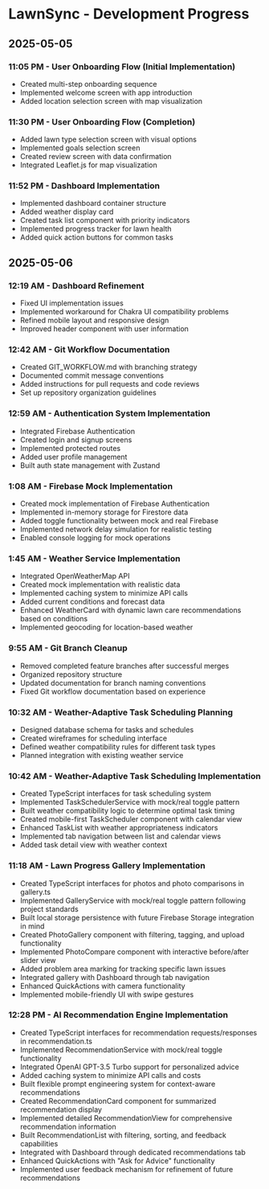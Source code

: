 # LawnSync - Development Progress

## 2025-05-05

### 11:05 PM - User Onboarding Flow (Initial Implementation)
- Created multi-step onboarding sequence
- Implemented welcome screen with app introduction
- Added location selection screen with map visualization

### 11:30 PM - User Onboarding Flow (Completion)
- Added lawn type selection screen with visual options
- Implemented goals selection screen
- Created review screen with data confirmation
- Integrated Leaflet.js for map visualization

### 11:52 PM - Dashboard Implementation
- Implemented dashboard container structure
- Added weather display card
- Created task list component with priority indicators
- Implemented progress tracker for lawn health
- Added quick action buttons for common tasks

## 2025-05-06

### 12:19 AM - Dashboard Refinement
- Fixed UI implementation issues
- Implemented workaround for Chakra UI compatibility problems
- Refined mobile layout and responsive design
- Improved header component with user information

### 12:42 AM - Git Workflow Documentation
- Created GIT_WORKFLOW.md with branching strategy
- Documented commit message conventions
- Added instructions for pull requests and code reviews
- Set up repository organization guidelines

### 12:59 AM - Authentication System Implementation
- Integrated Firebase Authentication
- Created login and signup screens
- Implemented protected routes
- Added user profile management
- Built auth state management with Zustand

### 1:08 AM - Firebase Mock Implementation
- Created mock implementation of Firebase Authentication
- Implemented in-memory storage for Firestore data
- Added toggle functionality between mock and real Firebase
- Implemented network delay simulation for realistic testing
- Enabled console logging for mock operations

### 1:45 AM - Weather Service Implementation
- Integrated OpenWeatherMap API
- Created mock implementation with realistic data
- Implemented caching system to minimize API calls
- Added current conditions and forecast data
- Enhanced WeatherCard with dynamic lawn care recommendations based on conditions
- Implemented geocoding for location-based weather

### 9:55 AM - Git Branch Cleanup
- Removed completed feature branches after successful merges
- Organized repository structure
- Updated documentation for branch naming conventions
- Fixed Git workflow documentation based on experience

### 10:32 AM - Weather-Adaptive Task Scheduling Planning
- Designed database schema for tasks and schedules
- Created wireframes for scheduling interface
- Defined weather compatibility rules for different task types
- Planned integration with existing weather service

### 10:42 AM - Weather-Adaptive Task Scheduling Implementation
- Created TypeScript interfaces for task scheduling system
- Implemented TaskSchedulerService with mock/real toggle pattern
- Built weather compatibility logic to determine optimal task timing
- Created mobile-first TaskScheduler component with calendar view
- Enhanced TaskList with weather appropriateness indicators
- Implemented tab navigation between list and calendar views
- Added task detail view with weather context

### 11:18 AM - Lawn Progress Gallery Implementation
- Created TypeScript interfaces for photos and photo comparisons in gallery.ts
- Implemented GalleryService with mock/real toggle pattern following project standards
- Built local storage persistence with future Firebase Storage integration in mind
- Created PhotoGallery component with filtering, tagging, and upload functionality
- Implemented PhotoCompare component with interactive before/after slider view
- Added problem area marking for tracking specific lawn issues
- Integrated gallery with Dashboard through tab navigation
- Enhanced QuickActions with camera functionality
- Implemented mobile-friendly UI with swipe gestures

### 12:28 PM - AI Recommendation Engine Implementation
- Created TypeScript interfaces for recommendation requests/responses in recommendation.ts
- Implemented RecommendationService with mock/real toggle functionality
- Integrated OpenAI GPT-3.5 Turbo support for personalized advice
- Added caching system to minimize API calls and costs
- Built flexible prompt engineering system for context-aware recommendations
- Created RecommendationCard component for summarized recommendation display
- Implemented detailed RecommendationView for comprehensive recommendation information
- Built RecommendationList with filtering, sorting, and feedback capabilities
- Integrated with Dashboard through dedicated recommendations tab
- Enhanced QuickActions with "Ask for Advice" functionality
- Implemented user feedback mechanism for refinement of future recommendations